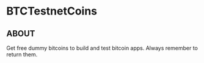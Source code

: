 # BTCTestnetCoins

## ABOUT

Get free dummy bitcoins to build and test bitcoin apps.
Always remember to return them.


